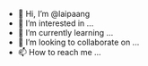 - 👋 Hi, I’m @laipaang
- 👀 I’m interested in ...
- 🌱 I’m currently learning ...
- 💞️ I’m looking to collaborate on ...
- 📫 How to reach me ...

<!---
laipaang/laipaang is a ✨ special ✨ repository because its `README.md` (this file) appears on your GitHub profile.
You can click the Preview link to take a look at your changes.
--->
